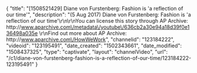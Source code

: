 {
    "title": "[1508521429] Diane von Furstenberg: Fashion is 'a reflection of our time'",
    "description": "(5 Aug 2017) Diane von Furstenberg: Fashion is 'a reflection of our time'\r\n\r\nYou can license this story through AP Archive: http:\/\/www.aparchive.com\/metadata\/youtube\/636cb2a30e94a18d39f0e136498a035e \r\nFind out more about AP Archive: http:\/\/www.aparchive.com\/HowWeWork",
    "channelid": "123184222",
    "videoid": "123195491",
    "date_created": "1502343661",
    "date_modified": "1508437325",
    "type": "captivate",
    "layout": "channelVideo",
    "url": "\/c1\/diane-von-furstenberg-fashion-is-a-reflection-of-our-time\/123184222-123195491"
}